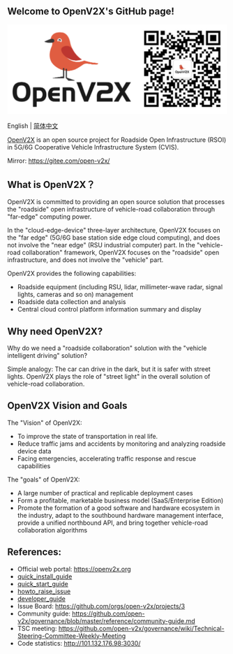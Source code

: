 ## Welcome to OpenV2X's GitHub page!

![](/profile/images/openv2x.svg)

English | [简体中文](/profile/README-zh_CN.md)

[OpenV2X](https://openv2x.org) is an open source project for Roadside Open Infrastructure (RSOI) in
5G/6G Cooperative Vehicle Infrastructure System (CVIS).

Mirror: <https://gitee.com/open-v2x/>

## What is OpenV2X？

OpenV2X is committed to providing an open source solution that processes the "roadside" open
infrastructure of vehicle-road collaboration through "far-edge" computing power.

In the "cloud-edge-device" three-layer architecture, OpenV2X focuses on the "far edge" (5G/6G base
station side edge cloud computing), and does not involve the "near edge" (RSU industrial computer)
part. In the "vehicle-road collaboration" framework, OpenV2X focuses on the "roadside" open
infrastructure, and does not involve the "vehicle" part.

OpenV2X provides the following capabilities:

- Roadside equipment (including RSU, lidar, millimeter-wave radar, signal lights, cameras and so on)
  management
- Roadside data collection and analysis
- Central cloud control platform information summary and display

## Why need OpenV2X?

Why do we need a "roadside collaboration" solution with the "vehicle intelligent driving" solution?

Simple analogy: The car can drive in the dark, but it is safer with street lights. OpenV2X plays the
role of "street light" in the overall solution of vehicle-road collaboration.

## OpenV2X Vision and Goals

The "Vision" of OpenV2X:

- To improve the state of transportation in real life.
- Reduce traffic jams and accidents by monitoring and analyzing roadside device data
- Facing emergencies, accelerating traffic response and rescue capabilities

The "goals" of OpenV2X:

- A large number of practical and replicable deployment cases
- Form a profitable, marketable business model (SaaS/Enterprise Edition)
- Promote the formation of a good software and hardware ecosystem in the industry, adapt to the
  southbound hardware management interface, provide a unified northbound API, and bring together
  vehicle-road collaboration algorithms

## References:

- Official web portal: <https://openv2x.org>
- [quick_install_guide](https://github.com/open-v2x/docs/blob/beihai/docs/v2x-quick-install.md)
- [quick_start_guide](https://github.com/open-v2x/docs/blob/beihai/docs/v2x-quick-start.md)
- [howto_raise_issue](https://github.com/open-v2x/docs/blob/master/docs/v2x_contribution.md)
- [developer_guide](https://github.com/open-v2x/docs/blob/master/docs/v2x_developer_guide.md)
- Issue Board: <https://github.com/orgs/open-v2x/projects/3>
- Community guide: <https://github.com/open-v2x/governance/blob/master/reference/community-guide.md>
- TSC meeting:
  <https://github.com/open-v2x/governance/wiki/Technical-Steering-Committee-Weekly-Meeting>
- Code statistics: <http://101.132.176.98:3030/>

